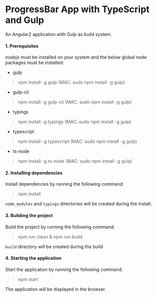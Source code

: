ProgressBar App with TypeScript and Gulp
=================================

An Angular2 application with Gulp as build system.

#### 1. Prerequisites

*nodejs* must be installed on your system and the below global node packages must be installed:

- gulp

> npm install -g gulp (MAC: sudo npm install -g gulp)

- gulp-cli

> npm install -g gulp-cli (MAC: sudo npm install -g gulp)

- typings

> npm install -g typings (MAC: sudo npm install -g gulp)

- typescript

> npm install -g typescript (MAC: sudo npm install -g gulp)

- ts-node

> npm install -g ts-node (MAC: sudo npm install -g gulp)


#### 2. Installing dependencies

Install dependencies by running the following command:

> npm install

`node_modules` and `typings` directories will be created during the install.

#### 3. Building the project

Build the project by running the following command:

> npm run clean & npm run build

`build` directory will be created during the build

#### 4. Starting the application

Start the application by running the following command:

> npm start

The application will be displayed in the browser.
 